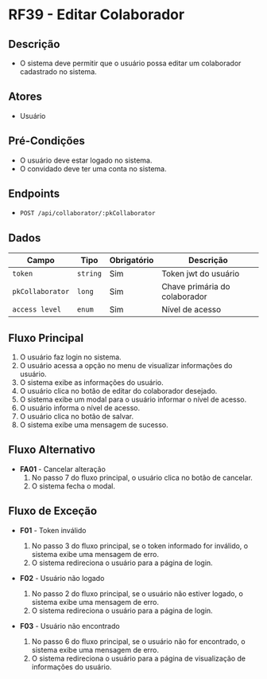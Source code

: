 # RF39 - Editar Colaborador

## Descrição

- O sistema deve permitir que o usuário possa editar um colaborador cadastrado no sistema.

## Atores

- Usuário

## Pré-Condições

- O usuário deve estar logado no sistema.
- O convidado deve ter uma conta no sistema.

## Endpoints

- `POST /api/collaborator/:pkCollaborator`

## Dados

| Campo            | Tipo     | Obrigatório | Descrição                     |
|------------------|----------|-------------|-------------------------------|
| `token`          | `string` | Sim         | Token jwt do usuário          |
| `pkCollaborator` | `long`   | Sim         | Chave primária do colaborador |
| `access level`   | `enum`   | Sim         | Nível de acesso               |

## Fluxo Principal

1. O usuário faz login no sistema.
2. O usuário acessa a opção no menu de visualizar informações do usuário.
3. O sistema exibe as informações do usuário.
4. O usuário clica no botão de editar do colaborador desejado.
5. O sistema exibe um modal para o usuário informar o nível de acesso.
6. O usuário informa o nível de acesso.
7. O usuário clica no botão de salvar.
8. O sistema exibe uma mensagem de sucesso.

## Fluxo Alternativo

- **FA01** - Cancelar alteração
    1. No passo 7 do fluxo principal, o usuário clica no botão de cancelar.
    2. O sistema fecha o modal.

## Fluxo de Exceção

- **F01** - Token inválido
    1. No passo 3 do fluxo principal, se o token informado for inválido, o sistema exibe uma mensagem de erro.
    2. O sistema redireciona o usuário para a página de login.

- **F02** - Usuário não logado
    1. No passo 2 do fluxo principal, se o usuário não estiver logado, o sistema exibe uma mensagem de erro.
    2. O sistema redireciona o usuário para a página de login.

- **F03** - Usuário não encontrado
    1. No passo 6 do fluxo principal, se o usuário não for encontrado, o sistema exibe uma mensagem de erro.
    2. O sistema redireciona o usuário para a página de visualização de informações do usuário.